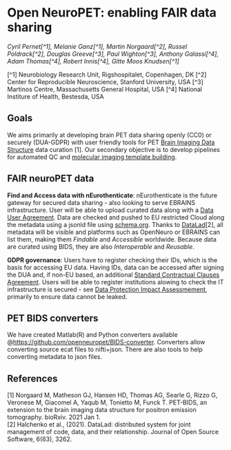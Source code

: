 # Open NeuroPET: enabling FAIR data sharing

*Cyril Pernet[^1], Melanie Ganz[^1], Martin Norgaard[^2], Russel Poldrack[^2], Douglas Greeve[^3], Paul Wighton[^3], Anthony Galassi[^4], Adam Thomas[^4], Robert Innis[^4], Gitte Moos Knudsen[^1]*

[^1] Neurobiology Research Unit, Rigshospitalet, Copenhagen, DK
[^2] Center for Reproducible Neuroscience, Stanford University, USA
[^3] Martinos Centre, Massachusetts General Hospital, USA
[^4] National Institure of Health, Bestesda, USA

## Goals

We aims primarily at developing brain PET data sharing openly (CC0) or securely (DUA-GDPR) with user friendly tools for PET [Brain Imaging Data Structure](https://bids.neuroimaging.io/) data curation [1]. Our secondary objective is to develop pipelines for automated QC and [molecular imaging template building](https://github.com/openneuropet/templates).  

## FAIR neuroPET data

**Find and Access data with nEurothenticate**: nEurothenticate is the future gateway for secured data sharing - also looking to serve EBRAINS infrastructure. User will be able to upload curated data along with a [Data User Agreement](https://open-brain-consent.readthedocs.io/en/stable/gdpr/data_user_agreement.html). Data are checked and pushed to EU restricted Cloud along the metadata using a jsonld file using [schema.org](https://schema.org/). Thanks to [DataLad](https://www.datalad.org/)[2], all metadata will be visible and platforms such as OpenNeuro or EBRAINS can list them, making them *Findable*  and *Accessible* worldwide. Because data are curated using BIDS, they are also *Interoperable* and *Reusable*. 

**GDPR governance**: Users have to register checking their IDs, which is the basis for accessing EU data. Having IDs, data can be accessed after signing the DUA and, if non-EU based, an additional [Standard Contractual Clauses Agreement](https://ec.europa.eu/info/law/law-topic/data-protection/international-dimension-data-protection/standard-contractual-clauses-scc_en). Users will be able to register institutions alowing to check the IT infrastructure is secured - see [Data Protection Impact Assessmement](https://gdpr.eu/data-protection-impact-assessment-template/), primarily to ensure data cannot be leaked. 

## PET BIDS converters

We have created Matlab(R) and Python converters available @https://github.com/openneuropet/BIDS-converter. Converters allow converting source ecat files to nifti+json. There are also tools to help converting metadata to json files. 

## References
[1] Norgaard M, Matheson GJ, Hansen HD, Thomas AG, Searle G, Rizzo G, Veronese M, Giacomel A, Yaqub M, Tonietto M, Funck T. PET-BIDS, an extension to the brain imaging data structure for positron emission tomography. bioRxiv. 2021 Jan 1.  
[2] Halchenko et al., (2021). DataLad: distributed system for joint management of code, data, and their relationship. Journal of Open Source Software, 6(63), 3262.  
